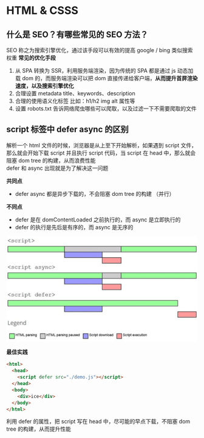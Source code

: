 # HTML & CSSS

## 什么是 SEO？有哪些常见的 SEO 方法？

SEO 称之为搜索引擎优化，通过该手段可以有效的提高 google / bing 类似搜索权重
**常见的优化手段**

1. 从 SPA 转换为 SSR，利用服务端渲染，因为传统的 SPA 都是通过 js 动态加载 dom 的，而服务端渲染可以把 dom 直接传递给客户端，**从而提升首屏渲染速度，以及搜索引擎优化**
2. 合理设置 metadata title、keywords、description
3. 合理的使用语义化标签 比如：h1/h2 img alt 属性等
4. 设置 robots.txt 告诉网络爬虫哪些可以爬取，以及过滤一下不需要爬取的文件

## script 标签中 defer async 的区别

解析一个 html 文件的时候，浏览器是从上至下开始解析，如果遇到 script 文件，那么就会开始下载 script 并且执行 script 代码，当 script 在 head 中，那么就会阻塞 dom tree 的构建，从而浪费性能  
defer 和 async 出现就是为了解决这一问题

**共同点**

- defer async 都是异步下载的，不会阻塞 dom tree 的构建 （并行）

**不同点**

- defer 是在 domContentLoaded 之前执行的，而 async 是立即执行的
- defer 的执行是先后是有序的，而 async 是无序的

![defer-async](../image/async-defer.png)

**最佳实践**

```html
<html>
  <head>
    <script defer src="./demo.js"></script>
  </head>
  <body>
    <div>ice</div>
  </body>
</html>
```

利用 defer 的属性，把 script 写在 head 中，尽可能的早点下载，不阻塞 dom tree 的构建，从而提升性能
